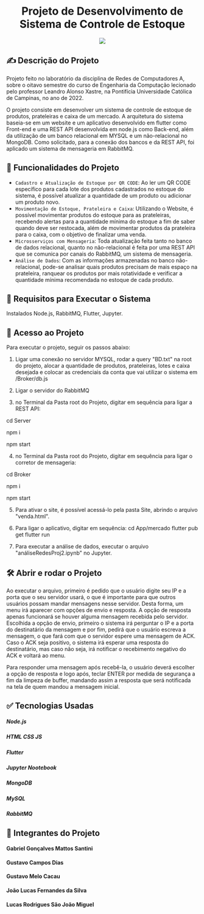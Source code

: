 <h1 align="center"> Projeto de Desenvolvimento de Sistema de Controle de Estoque </h1>

<p align="center">
<img src="http://img.shields.io/static/v1?label=STATUS&message=DEPLOYED&color=BLUE&style=for-the-badge"/>
</p>

<h2> ✍ Descrição do Projeto </h2>

Projeto feito no laboratório da disciplina de Redes de Computadores A, sobre o oitavo semestre do curso de Engenharia da Computação lecionado pelo professor Leandro Alonso Xastre, na Pontifícia Universidade Católica de Campinas, no ano de 2022.

O projeto consiste em desenvolver um sistema de controle de estoque de produtos, prateleiras e caixa de um mercado. A arquitetura do sistema baseia-se em um website e um aplicativo desenvolvido em flutter como Front-end e uma REST API desenvolvida em node.js como Back-end, além da utilização de um banco relacional em MYSQL e um não-relacional no MongoDB. Como solicitado, para a conexão dos bancos e da REST API, foi aplicado um sistema de mensageria em RabbitMQ.

## :hammer: Funcionalidades do Projeto

- `Cadastro e Atualização de Estoque por QR CODE`: Ao ler um QR CODE específico para cada lote dos produtos cadastrados no estoque do sistema, é possível atualizar a quantidade de um produto ou adicionar um produto novo.
- `Movimentação de Estoque, Prateleira e Caixa`: Utilizando o Website, é possível movimentar produtos do estoque para as prateleiras, recebendo alertas para a quantidade mínima do estoque a fim de saber quando deve ser restocada, além de movimentar produtos da prateleira para o caixa, com o objetivo de finalizar uma venda.
- `Microsserviços com Mensageria`: Toda atualização feita tanto no banco de dados relacional, quanto no não-relacional é feita por uma REST API que se comunica por canais do RabbitMQ, um sistema de mensageria.
- `Análise de Dados`: Com as informações armazenadas no banco não-relacional, pode-se analisar quais produtos precisam de mais espaço na prateleira, ranquear os produtos por mais rotatividade e verificar a quantidade mínima recomendada no estoque de cada produto.

## 📁 Requisitos para Executar o Sistema

Instalados Node.js, RabbitMQ, Flutter, Jupyter.

## 📁 Acesso ao Projeto

Para executar o projeto, seguir os passos abaixo:

1. Ligar uma conexão no servidor MYSQL, rodar a query "BD.txt" na root do projeto, alocar a quantidade de produtos, prateleiras, lotes e caixa desejada e colocar as credenciais da conta que vai utilizar o sistema em /Broker/db.js

2. Ligar o servidor do RabbitMQ

3. no Terminal da Pasta root do Projeto, digitar em sequência para ligar a REST API:

cd Server

npm i

npm start

4. no Terminal da Pasta root do Projeto, digitar em sequência para ligar o corretor de mensageria:

cd Broker

npm i

npm start

5. Para ativar o site, é possível acessá-lo pela pasta Site, abrindo o arquivo "venda.html".

6. Para ligar o aplicativo, digitar em sequência:
cd App/mercado
flutter pub get
flutter run

7. Para executar a análise de dados, executar o arquivo "análiseRedesProj2.ipynb" no Jupyter.

## 🛠️ Abrir e rodar o Projeto

Ao executar o arquivo, primeiro é pedido que o usuário digite seu IP e a porta que o seu servidor usará, o que é importante para que outros usuários possam mandar mensagens nesse servidor. Desta forma, um menu irá aparecer com opções de envio e resposta. A opção de resposta apenas funcionará se houver alguma mensagem recebida pelo servidor.
Escolhida a opção de envio, primeiro o sistema irá perguntar o IP e a porta do destinatário da mensagem e por fim, pedirá que o usuário escreva a mensagem, o que fará com que o servidor espere uma mensagem de ACK.
Caso o ACK seja positivo, o sistema irá esperar uma resposta do destinatário, mas caso não seja, irá notificar o recebimento negativo do ACK e voltará ao menu.

Para responder uma mensagem após recebê-la, o usuário deverá escolher a opção de resposta e logo após, teclar ENTER por medida de segurança a fim da limpeza de buffer, mandando assim a resposta que será notificada na tela de quem mandou a mensagem inicial.

## ✅ Tecnologias Usadas

<h5>Node.js</h5>
<h5>HTML CSS JS</h5>
<h5>Flutter</h5>
<h5>Jupyter Nootebook</h5>
<h5>MongoDB</h5>
<h5>MySQL</h5>
<h5>RabbitMQ</h5>

<h2> 👥 Integrantes do Projeto </h2>

<h4>Gabriel Gonçalves Mattos Santini</h4>
<h4>Gustavo Campos Dias</h4>
<h4>Gustavo Melo Cacau</h4>
<h4>João Lucas Fernandes da Silva</h4>
<h4>Lucas Rodrigues São João Miguel</h4>
